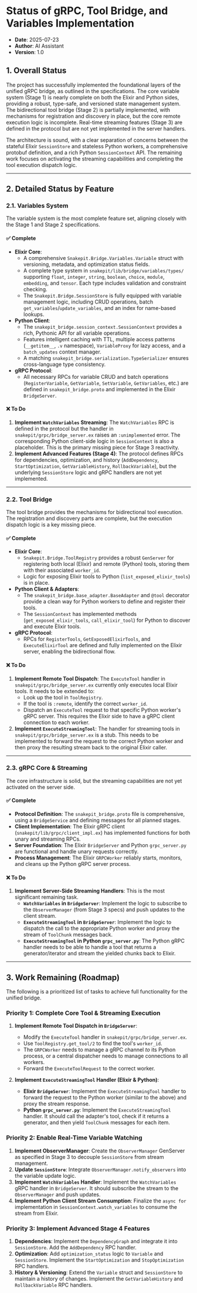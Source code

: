 # Status of gRPC, Tool Bridge, and Variables Implementation

- **Date**: 2025-07-23
- **Author**: AI Assistant
- **Version**: 1.0

## 1. Overall Status

The project has successfully implemented the foundational layers of the unified gRPC bridge, as outlined in the specifications. The core variable system (Stage 1) is nearly complete on both the Elixir and Python sides, providing a robust, type-safe, and versioned state management system. The bidirectional tool bridge (Stage 2) is partially implemented, with mechanisms for registration and discovery in place, but the core remote execution logic is incomplete. Real-time streaming features (Stage 3) are defined in the protocol but are not yet implemented in the server handlers.

The architecture is sound, with a clear separation of concerns between the stateful Elixir `SessionStore` and stateless Python workers, a comprehensive protobuf definition, and a rich Python `SessionContext` API. The remaining work focuses on activating the streaming capabilities and completing the tool execution dispatch logic.

---

## 2. Detailed Status by Feature

### 2.1. Variables System

The variable system is the most complete feature set, aligning closely with the Stage 1 and Stage 2 specifications.

#### ✅ **Complete**

-   **Elixir Core**:
    -   A comprehensive `Snakepit.Bridge.Variables.Variable` struct with versioning, metadata, and optimization status fields.
    -   A complete type system in `snakepit/lib/bridge/variables/types/` supporting `float`, `integer`, `string`, `boolean`, `choice`, `module`, `embedding`, and `tensor`. Each type includes validation and constraint checking.
    -   The `Snakepit.Bridge.SessionStore` is fully equipped with variable management logic, including CRUD operations, batch `get_variables`/`update_variables`, and an index for name-based lookups.
-   **Python Client**:
    -   The `snakepit_bridge.session_context.SessionContext` provides a rich, Pythonic API for all variable operations.
    -   Features intelligent caching with TTL, multiple access patterns (`__getitem__`, `.v` namespace), `VariableProxy` for lazy access, and a `batch_updates` context manager.
    -   A matching `snakepit_bridge.serialization.TypeSerializer` ensures cross-language type consistency.
-   **gRPC Protocol**:
    -   All necessary RPCs for variable CRUD and batch operations (`RegisterVariable`, `GetVariable`, `SetVariable`, `GetVariables`, etc.) are defined in `snakepit_bridge.proto` and implemented in the Elixir `BridgeServer`.

#### ❌ **To Do**

1.  **Implement `WatchVariables` Streaming**: The `WatchVariables` RPC is defined in the protocol but the handler in `snakepit/grpc/bridge_server.ex` raises an `:unimplemented` error. The corresponding Python client-side logic in `SessionContext` is also a placeholder. This is the primary missing piece for Stage 3 reactivity.
2.  **Implement Advanced Features (Stage 4)**: The protocol defines RPCs for dependencies, optimization, and history (`AddDependency`, `StartOptimization`, `GetVariableHistory`, `RollbackVariable`), but the underlying `SessionStore` logic and gRPC handlers are not yet implemented.

---

### 2.2. Tool Bridge

The tool bridge provides the mechanisms for bidirectional tool execution. The registration and discovery parts are complete, but the execution dispatch logic is a key missing piece.

#### ✅ **Complete**

-   **Elixir Core**:
    -   `Snakepit.Bridge.ToolRegistry` provides a robust `GenServer` for registering both local (Elixir) and remote (Python) tools, storing them with their associated `worker_id`.
    -   Logic for exposing Elixir tools to Python (`list_exposed_elixir_tools`) is in place.
-   **Python Client & Adapters**:
    -   The `snakepit_bridge.base_adapter.BaseAdapter` and `@tool` decorator provide a clean way for Python workers to define and register their tools.
    -   The `SessionContext` has implemented methods (`get_exposed_elixir_tools`, `call_elixir_tool`) for Python to discover and execute Elixir tools.
-   **gRPC Protocol**:
    -   RPCs for `RegisterTools`, `GetExposedElixirTools`, and `ExecuteElixirTool` are defined and fully implemented on the Elixir server, enabling the bidirectional flow.

#### ❌ **To Do**

1.  **Implement Remote Tool Dispatch**: The `ExecuteTool` handler in `snakepit/grpc/bridge_server.ex` currently only executes local Elixir tools. It needs to be extended to:
    -   Look up the tool in `ToolRegistry`.
    -   If the tool is `:remote`, identify the correct `worker_id`.
    -   Dispatch an `ExecuteTool` request to that specific Python worker's gRPC server. This requires the Elixir side to have a gRPC client connection to each worker.
2.  **Implement `ExecuteStreamingTool`**: The handler for streaming tools in `snakepit/grpc/bridge_server.ex` is a stub. This needs to be implemented to forward the request to the correct Python worker and then proxy the resulting stream back to the original Elixir caller.

---

### 2.3. gRPC Core & Streaming

The core infrastructure is solid, but the streaming capabilities are not yet activated on the server side.

#### ✅ **Complete**

-   **Protocol Definition**: The `snakepit_bridge.proto` file is comprehensive, using a `BridgeService` and defining messages for all planned stages.
-   **Client Implementation**: The Elixir gRPC client (`snakepit/lib/grpc/client_impl.ex`) has implemented functions for both unary and streaming RPCs.
-   **Server Foundation**: The Elixir `BridgeServer` and Python `grpc_server.py` are functional and handle unary requests correctly.
-   **Process Management**: The Elixir `GRPCWorker` reliably starts, monitors, and cleans up the Python gRPC server process.

#### ❌ **To Do**

1.  **Implement Server-Side Streaming Handlers**: This is the most significant remaining task.
    -   **`WatchVariables` in `BridgeServer`**: Implement the logic to subscribe to the `ObserverManager` (from Stage 3 specs) and push updates to the client stream.
    -   **`ExecuteStreamingTool` in `BridgeServer`**: Implement the logic to dispatch the call to the appropriate Python worker and proxy the stream of `ToolChunk` messages back.
    -   **`ExecuteStreamingTool` in Python `grpc_server.py`**: The Python gRPC handler needs to be able to handle a tool that returns a generator/iterator and stream the yielded chunks back to Elixir.

---

## 3. Work Remaining (Roadmap)

The following is a prioritized list of tasks to achieve full functionality for the unified bridge.

### **Priority 1: Complete Core Tool & Streaming Execution**

1.  **Implement Remote Tool Dispatch in `BridgeServer`**:
    -   Modify the `ExecuteTool` handler in `snakepit/grpc/bridge_server.ex`.
    -   Use `ToolRegistry.get_tool/2` to find the tool's `worker_id`.
    -   The `GRPCWorker` needs to manage a gRPC channel *to* its Python process, or a central dispatcher needs to manage connections to all workers.
    -   Forward the `ExecuteToolRequest` to the correct worker.

2.  **Implement `ExecuteStreamingTool` Handler (Elixir & Python)**:
    -   **Elixir `BridgeServer`**: Implement the `ExecuteStreamingTool` handler to forward the request to the Python worker (similar to the above) and proxy the stream response.
    -   **Python `grpc_server.py`**: Implement the `ExecuteStreamingTool` handler. It should call the adapter's tool, check if it returns a generator, and then yield `ToolChunk` messages for each item.

### **Priority 2: Enable Real-Time Variable Watching**

1.  **Implement ObserverManager**: Create the `ObserverManager` GenServer as specified in Stage 3 to decouple `SessionStore` from stream management.
2.  **Update `SessionStore`**: Integrate `ObserverManager.notify_observers` into the variable update logic.
3.  **Implement `WatchVariables` Handler**: Implement the `WatchVariables` gRPC handler in `BridgeServer`. It should subscribe the stream to the `ObserverManager` and push updates.
4.  **Implement Python Client Stream Consumption**: Finalize the `async for` implementation in `SessionContext.watch_variables` to consume the stream from Elixir.

### **Priority 3: Implement Advanced Stage 4 Features**

1.  **Dependencies**: Implement the `DependencyGraph` and integrate it into `SessionStore`. Add the `AddDependency` RPC handler.
2.  **Optimization**: Add `optimization_status` logic to `Variable` and `SessionStore`. Implement the `StartOptimization` and `StopOptimization` RPC handlers.
3.  **History & Versioning**: Extend the `Variable` struct and `SessionStore` to maintain a history of changes. Implement the `GetVariableHistory` and `RollbackVariable` RPC handlers.
